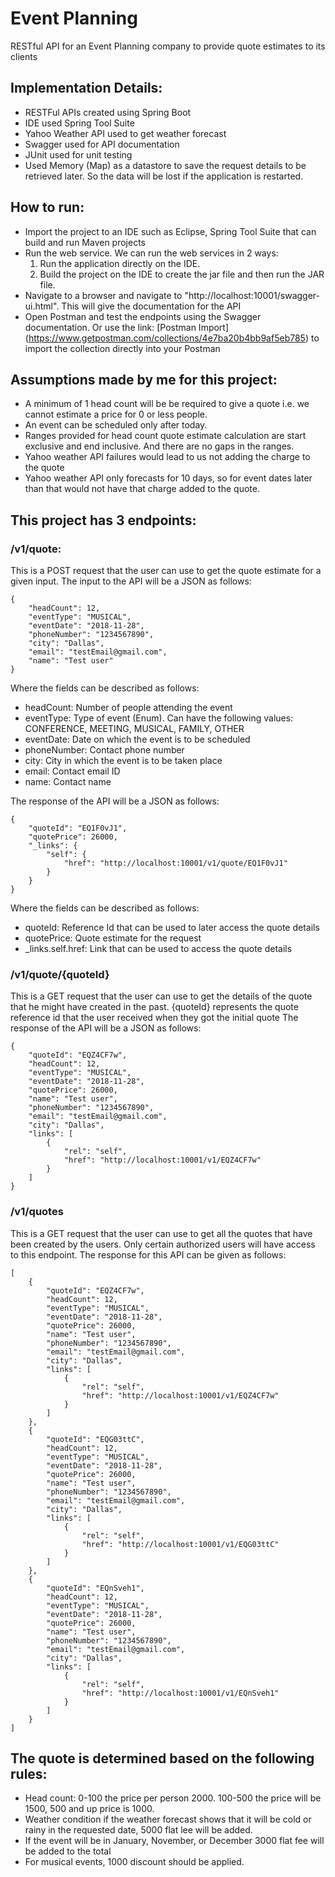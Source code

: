 # Event Planning

RESTful API for an Event Planning company to provide quote estimates to its clients

## Implementation Details:
- RESTFul APIs created using Spring Boot
- IDE used Spring Tool Suite
- Yahoo Weather API used to get weather forecast
- Swagger used for API documentation
- JUnit used for unit testing
- Used Memory (Map) as a datastore to save the request details to be retrieved later. So the data will be lost if the application is restarted.

## How to run:
- Import the project to an IDE such as Eclipse, Spring Tool Suite that can build and run Maven projects
- Run the web service. We can run the web services in 2 ways:
    1. Run the application directly on the IDE.
    2. Build the project on the IDE to create the jar file and then run the JAR file.
- Navigate to a browser and navigate to "http://localhost:10001/swagger-ui.html". This will give the documentation for the API
- Open Postman and test the endpoints using the Swagger documentation. Or use the link: [Postman Import] (https://www.getpostman.com/collections/4e7ba20b4bb9af5eb785) to import the collection directly into your Postman


## Assumptions made by me for this project:
- A minimum of 1 head count will be be required to give a quote i.e. we cannot estimate a price for 0 or less people.
- An event can be scheduled only after today.
- Ranges provided for head count quote estimate calculation are start exclusive and end inclusive. And there are no gaps in the ranges.
- Yahoo weather API failures would lead to us not adding the charge to the quote
- Yahoo weather API only forecasts for 10 days, so for event dates later than that would not have that charge added to the quote.


## This project has 3 endpoints:
### /v1/quote: 
This is a POST request that the user can use to get the quote estimate for a given input. The input to the API will be a JSON as follows:
```
{
	"headCount": 12,
	"eventType": "MUSICAL",
	"eventDate": "2018-11-28",
	"phoneNumber": "1234567890",
	"city": "Dallas",
	"email": "testEmail@gmail.com",
	"name": "Test user"
}
```
Where the fields can be described as follows:
- headCount: Number of people attending the event
- eventType: Type of event (Enum). Can have the following values: CONFERENCE, MEETING, MUSICAL, FAMILY, OTHER
- eventDate: Date on which the event is to be scheduled
- phoneNumber: Contact phone number
- city: City in which the event is to be taken place
- email: Contact email ID
- name: Contact name

The response of the API will be a JSON as follows:
```
{
    "quoteId": "EQ1F0vJ1",
    "quotePrice": 26000,
    "_links": {
        "self": {
            "href": "http://localhost:10001/v1/quote/EQ1F0vJ1"
        }
    }
}
```
Where the fields can be described as follows:
- quoteId: Reference Id that can be used to later access the quote details
- quotePrice: Quote estimate for the request
- _links.self.href: Link that can be used to access the quote details


### /v1/quote/{quoteId}
This is a GET request that the user can use to get the details of the quote that he might have created in the past. {quoteId} represents the quote reference id that the user received when they got the initial quote
The response of the API will be a JSON as follows:
```
{
    "quoteId": "EQZ4CF7w",
    "headCount": 12,
    "eventType": "MUSICAL",
    "eventDate": "2018-11-28",
    "quotePrice": 26000,
    "name": "Test user",
    "phoneNumber": "1234567890",
    "email": "testEmail@gmail.com",
    "city": "Dallas",
    "links": [
        {
            "rel": "self",
            "href": "http://localhost:10001/v1/EQZ4CF7w"
        }
    ]
}
```

### /v1/quotes
This is a GET request that the user can use to get all the quotes that have been created by the users. Only certain authorized users will have access to this endpoint.
The response for this API can be given as follows:
```
[
    {
        "quoteId": "EQZ4CF7w",
        "headCount": 12,
        "eventType": "MUSICAL",
        "eventDate": "2018-11-28",
        "quotePrice": 26000,
        "name": "Test user",
        "phoneNumber": "1234567890",
        "email": "testEmail@gmail.com",
        "city": "Dallas",
        "links": [
            {
                "rel": "self",
                "href": "http://localhost:10001/v1/EQZ4CF7w"
            }
        ]
    },
    {
        "quoteId": "EQG03ttC",
        "headCount": 12,
        "eventType": "MUSICAL",
        "eventDate": "2018-11-28",
        "quotePrice": 26000,
        "name": "Test user",
        "phoneNumber": "1234567890",
        "email": "testEmail@gmail.com",
        "city": "Dallas",
        "links": [
            {
                "rel": "self",
                "href": "http://localhost:10001/v1/EQG03ttC"
            }
        ]
    },
    {
        "quoteId": "EQnSveh1",
        "headCount": 12,
        "eventType": "MUSICAL",
        "eventDate": "2018-11-28",
        "quotePrice": 26000,
        "name": "Test user",
        "phoneNumber": "1234567890",
        "email": "testEmail@gmail.com",
        "city": "Dallas",
        "links": [
            {
                "rel": "self",
                "href": "http://localhost:10001/v1/EQnSveh1"
            }
        ]
    }
]
```


## The quote is determined based on the following rules:
- Head count: 0-100 the price per person 2000. 100-500 the price will be 1500, 500 and up price is 1000.
- Weather condition if the weather forecast shows that it will be cold or rainy in the requested date, 5000 flat lee will be added. 
- If the event will be in January, November, or December 3000 flat fee will be added to the total 
- For musical events, 1000 discount should be applied.